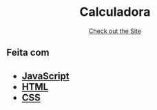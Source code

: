 <h1 align="center"> Calculadora </h1>
<p align="center"></p>
<p align="center">
   <a href="https://calculater-imc.vercel.app/">Check out the Site</a>
</p>

<h2> Feita com <h2>
<ul>
  <li><a href="https://developer.mozilla.org/pt-BR/docs/Web/JavaScript">JavaScript</a></li>
  <li><a href="https://developer.mozilla.org/pt-BR/docs/Web/HTML">HTML</a></li>
  <li><a href="https://developer.mozilla.org/pt-BR/docs/Glossario/CSS">CSS</a></li>
</ul>
